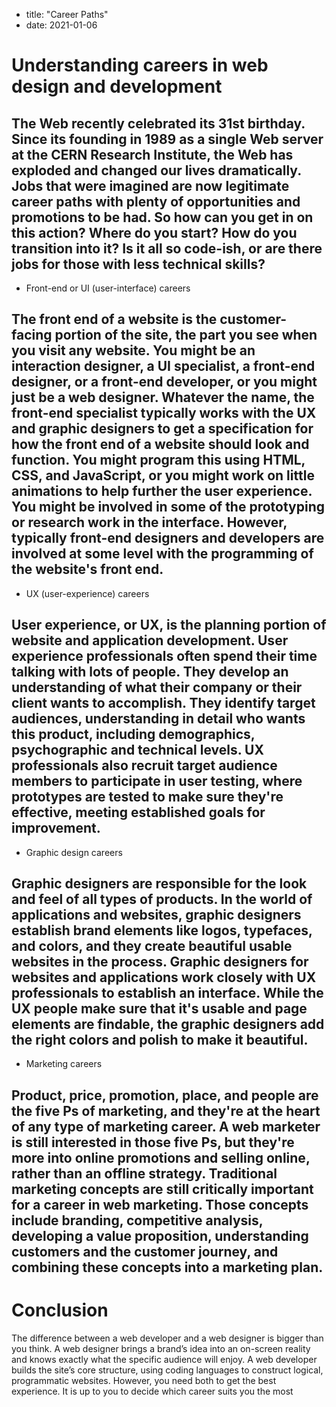 - title: "Career Paths"
- date: 2021-01-06

# Understanding careers in web design and development

The Web recently celebrated its 31st birthday. Since its founding in 1989 as a single Web server at the CERN Research Institute, the Web has exploded and changed our lives dramatically. Jobs that were imagined are now legitimate career paths with plenty of opportunities and promotions to be had. So how can you get in on this action? Where do you start? How do you transition into it? Is it all so code-ish, or are there jobs for those with less technical skills?
---
- Front-end or UI (user-interface) careers

The front end of a website is the customer-facing portion of the site, the part you see when you visit any website. You might be an interaction designer, a UI specialist, a front-end designer, or a front-end developer, or you might just be a web designer. Whatever the name, the front-end specialist typically works with the UX and graphic designers to get a specification for how the front end of a website should look and function. You might program this using HTML, CSS, and JavaScript, or you might work on little animations to help further the user experience. You might be involved in some of the prototyping or research work in the interface. However, typically front-end designers and developers are involved at some level with the programming of the website's front end.
---
- UX (user-experience) careers

User experience, or UX, is the planning portion of website and application development. User experience professionals often spend their time talking with lots of people. They develop an understanding of what their company or their client wants to accomplish. They identify target audiences, understanding in detail who wants this product, including demographics, psychographic and technical levels. UX professionals also recruit target audience members to participate in user testing, where prototypes are tested to make sure they're effective, meeting established goals for improvement.
---
- Graphic design careers

Graphic designers are responsible for the look and feel of all types of products. In the world of applications and websites, graphic designers establish brand elements like logos, typefaces, and colors, and they create beautiful usable websites in the process. Graphic designers for websites and applications work closely with UX professionals to establish an interface. While the UX people make sure that it's usable and page elements are findable, the graphic designers add the right colors and polish to make it beautiful.
---
- Marketing careers

Product, price, promotion, place, and people are the five Ps of marketing, and they're at the heart of any type of marketing career. A web marketer is still interested in those five Ps, but they're more into online promotions and selling online, rather than an offline strategy. Traditional marketing concepts are still critically important for a career in web marketing. Those concepts include branding, competitive analysis, developing a value proposition, understanding customers and the customer journey, and combining these concepts into a marketing plan.
---
# Conclusion

The difference between a web developer and a web designer is bigger than you think. A web designer brings a brand’s idea into an on-screen reality and knows exactly what the specific audience will enjoy. A web developer builds the site’s core structure, using coding languages to construct logical, programmatic websites. However, you need both to get the best experience. It is up to you to decide which career suits you the most
